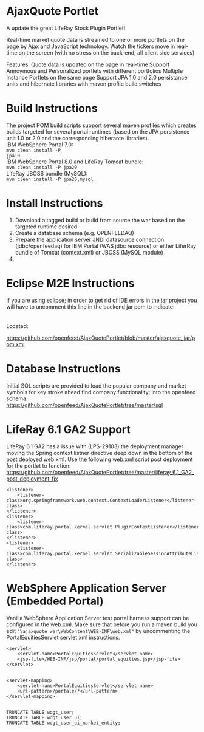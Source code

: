 AjaxQuote Portlet
=================

A update the great LifeRay Stock Plugin Portlet!

Real-time market quote data is streamed to one or more portlets on the page by Ajax and JavaScript technology. Watch the tickers move in real-time on the screen (with no stress on the back-end; all client side services)

Features:
Quote data is updated on the page in real-time
Support Annoymous and Personalized portlets with different portfolios
Multiple Instance Portlets on the same page
Support JPA 1.0 and 2.0 persistance units and hibernate libraries with maven profile build switches


Build Instructions
==================

The project POM build scripts support several maven profiles which creates builds targeted for several portal runtimes (based on the JPA persistence unit 1.0 or 2.0 and the corresponding hiberante libraries).
<br>
IBM WebSphere Portal 7.0:
<br>
<code>mvn clean install -P jpa10</code>
<br>
IBM WebSphere Portal 8.0 and LifeRay Tomcat bundle: 
<br>
<code>mvn clean install -P jpa20</code>
<br>
LifeRay JBOSS bundle (MySQL):
<br>
<code>mvn clean install -P jpa20,mysql</code>

Install Instructions
==================
1. Download a tagged build or build from source the war based on the targeted runtime desired
2. Create a database schema (e.g. OPENFEEDAQ)
3. Prepare the application server JNDI datasource connection (jdbc/openfeedaq) for IBM Portal (WAS jdbc resource) or either LiferRay bundle of Tomcat (context.xml) or JBOSS (MySQL module)
4. 

Eclipse M2E Instructions
========================

If you are using eclipse; in order to get rid of IDE errors in the jar project you will have to uncomment this line in the backend jar pom to indicate:
<code> <!-- activeByDefault>true</activeByDefault--> </code> 
<br>
<br>
Located:

https://github.com/openfeed/AjaxQuotePortlet/blob/master/ajaxquote_jar/pom.xml

Database Instructions
========================
Initial SQL scripts are provided to load the popular company and market symbols for key stroke ahead find company functionality; into the openfeed schema.
<br>
https://github.com/openfeed/AjaxQuotePortlet/tree/master/sql


LifeRay 6.1 GA2 Support
=======================
LifeRay 6.1 GA2 has a issue with (LPS-29103) the deployment manager moving the Spring context listner directive deep down in the bottom of the post deployed web.xml. Use the following web.xml script post deployment for the portlet to function:
<br>
https://github.com/openfeed/AjaxQuotePortlet/tree/master/liferay_6.1_GA2_post_deployment_fix

	<listener>
		<listener-class>org.springframework.web.context.ContextLoaderListener</listener-class>
	</listener>
	<listener>
		<listener-class>com.liferay.portal.kernel.servlet.PluginContextListener</listener-class>
	</listener>
	<listener>
		<listener-class>com.liferay.portal.kernel.servlet.SerializableSessionAttributeListener</listener-class>
	</listener>

WebSphere Application Server (Embedded Portal)
============================
Vanilla WebSphere Application Server test portal harness support can be configured in the web.xml. Make sure that before you run a maven build you edit <code>"\ajaxquote_war\WebContent\WEB-INF\web.xml"</code> by uncommenting the PortalEquitiesServlet servlet xml instructions.

	<servlet>
		<servlet-name>PortalEquitiesServlet</servlet-name>
		<jsp-file>/WEB-INF/jsp/portal/portal_equities.jsp</jsp-file>
	</servlet>


	<servlet-mapping>
		<servlet-name>PortalEquitiesServlet</servlet-name>
		<url-pattern>/portale/*</url-pattern>
	</servlet-mapping>

<code>
TRUNCATE TABLE wdgt_user;
TRUNCATE TABLE wdgt_user_ui;
TRUNCATE TABLE wdgt_user_ui_market_entity;
</code>